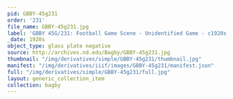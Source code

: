 ```yaml
---
pid: GBBY-45g231
order: '231'
file_name: GBBY-45g231.jpg
label: 'GBBY 45G/231: Football Game Scene - Unidentified Game - c1920s'
_date: 1920s
object_type: glass plate negative
source: http://archives.nd.edu/Bagby/GBBY-45g231.jpg
thumbnail: "/img/derivatives/simple/GBBY-45g231/thumbnail.jpg"
manifest: "/img/derivatives/iiif/images/GBBY-45g231/manifest.json"
full: "/img/derivatives/simple/GBBY-45g231/full.jpg"
layout: generic_collection_item
collection: bagby
---
```

